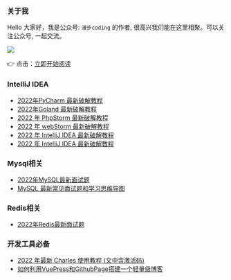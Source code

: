 ### 关于我

Hello 大家好，我是公众号: `漫步coding` 的作者, 很高兴我们能在这里相聚。可以关注公众号, 一起交流。


![](https://images.xiaozhuanlan.com/uploads/photo/2022/5cb0c91e-fd83-4a04-8df6-65fb602b3834.png)

👉 点击：[立即开始阅读](/mysql/前言.html)

### IntelliJ IDEA

- [2022年PyCharm 最新破解教程](/idea/PyCharm最新破解教程.md)
- [2022年Goland 最新破解教程](/idea/Goland最新破解教程.md)
- [2022 年 PhpStorm 最新破解教程](/idea/PhpStorm最新破解教程.md)
- [2022 年 webStorm 最新破解教程](/idea/webStorm最新破解教程.md)
- [2022 年 IntelliJ IDEA 最新破解教程](/idea/IntelliJIDEA最新破解教程.md)
- [2022 年 IntelliJ IDEA 最新破解教程](/idea/AppCode最新破解教程.md)

### Mysql相关

- [2022年MySQL最新面试题](/mysql/前言.html)
- [MySQL 最新常见面试题和学习思维导图](/mysql/MySQL最新面试题及思维导图.md)


### Redis相关

- [2022年Redis最新面试题](/redis/前言.html)



### 开发工具必备

- [2022 年最新 Charles 使用教程 (文中含激活码)](/tools/最新Charles使用教程.md)
- [如何利用VuePress和GithubPage搭建一个轻量级博客](/tools/VuePress和GithubPage博客搭建.md)